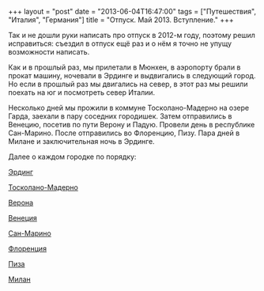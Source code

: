 +++
layout = "post"
date = "2013-06-04T16:47:00"
tags = ["Путешествия", "Италия", "Германия"]
title = "Отпуск. Май 2013. Вступление."
+++

Так и не дошли руки написать про отпуск в 2012-м году, поэтому решил исправиться: съездил в отпуск ещё раз и о нём я точно не упущу возможности написать.

Как и в прошлый раз, мы прилетали в Мюнхен, в аэропорту брали в прокат машину, ночевали в Эрдинге и выдвигались в следующий город. Но если в прошлый раз мы двигались на север, в этот раз мы решили поехать на юг и посмотреть север Италии. 

Несколько дней мы прожили в коммуне Тосколано-Мадерно на озере Гарда, заехали в пару соседних городишек. Затем отправились в Венецию, посетив по пути Верону и Падую. Провели день в республике Сан-Марино. После отправились во Флоренцию, Пизу. Пара дней в Милане и заключительная ночь в Эрдинге.

Далее о каждом городке по порядку:

[Эрдинг](http://theuniversearound.tumblr.com/post/52222162480/2013-1)

[Тосколано-Мадерно](http://theuniversearound.tumblr.com/post/52470964705/2013-2)

[Верона](http://theuniversearound.tumblr.com/post/52862774087/2013-3)

[Венеция](http://theuniversearound.tumblr.com/post/54517689586/2013-4)

[Сан-Марино](http://theuniversearound.tumblr.com/post/55776724871/2013-5)

[Флоренция](http://theuniversearound.tumblr.com/post/57061998084/2013-6)

[Пиза](http://theuniversearound.tumblr.com/post/57875083885/2013-7)

[Милан](http://theuniversearound.tumblr.com/post/59403623529/2013-8)